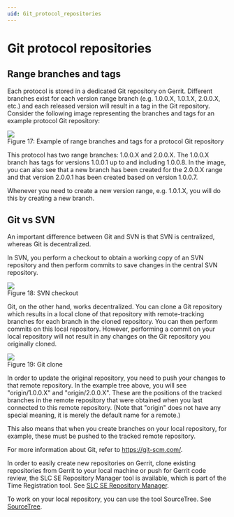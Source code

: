 ```yaml
---
uid: Git_protocol_repositories
---
```


# Git protocol repositories

## Range branches and tags

Each protocol is stored in a dedicated Git repository on Gerrit. Different branches exist for each version range branch (e.g. 1.0.0.X, 1.0.1.X, 2.0.0.X, etc.) and each released version will result in a tag in the Git repository. Consider the following image representing the branches and tags for an example protocol Git repository:

![](~/develop/images/GitRepositoryExample.png)
<br>Figure 17: Example of range branches and tags for a protocol Git repository

This protocol has two range branches: 1.0.0.X and 2.0.0.X. The 1.0.0.X branch has tags for versions 1.0.0.1 up to and including 1.0.0.8. In the image, you can also see that a new branch has been created for the 2.0.0.X range and that version 2.0.0.1 has been created based on version 1.0.0.7.

Whenever you need to create a new version range, e.g. 1.0.1.X, you will do this by creating a new branch.

## Git vs SVN

An important difference between Git and SVN is that SVN is centralized, whereas Git is decentralized.

In SVN, you perform a checkout to obtain a working copy of an SVN repository and then perform commits to save changes in the central SVN repository.

![](~/develop/images/SVNcheckout.jpg)
<br>Figure 18: SVN checkout

Git, on the other hand, works decentralized. You can clone a Git repository which results in a local clone of that repository with remote-tracking branches for each branch in the cloned repository. You can then perform commits on this local repository. However, performing a commit on your local repository will not result in any changes on the Git repository you originally cloned.

![](~/develop/images/GitClone.jpg)
<br>Figure 19: Git clone

In order to update the original repository, you need to push your changes to that remote repository. In the example tree above, you will see "origin/1.0.0.X" and "origin/2.0.0.X". These are the positions of the tracked branches in the remote repository that were obtained when you last connected to this remote repository. (Note that "origin" does not have any special meaning, it is merely the default name for a remote.)

This also means that when you create branches on your local repository, for example, these must be pushed to the tracked remote repository.

For more information about Git, refer to <https://git-scm.com/>.

In order to easily create new repositories on Gerrit, clone existing repositories from Gerrit to your local machine or push for Gerrit code review, the SLC SE Repository Manager tool is available, which is part of the Time Registration tool. See [SLC SE Repository Manager](xref:TOOSLCSERepositoryManager#slc-se-repository-manager).

To work on your local repository, you can use the tool SourceTree. See [SourceTree](xref:TOOSourceTree#sourcetree).
